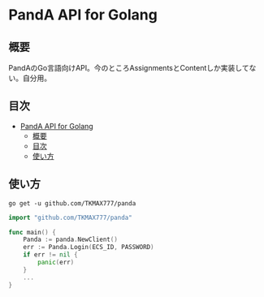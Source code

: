 # PandA API for Golang

## 概要
PandAのGo言語向けAPI。今のところAssignmentsとContentしか実装してない。自分用。

## 目次
<!-- TOC -->

- [PandA API for Golang](#panda-api-for-golang)
    - [概要](#概要)
    - [目次](#目次)
    - [使い方](#使い方)

<!-- /TOC -->

## 使い方
```
go get -u github.com/TKMAX777/panda
```

```go
import "github.com/TKMAX777/panda"

func main() {
    Panda := panda.NewClient()
    err := Panda.Login(ECS_ID, PASSWORD)
    if err != nil {
        panic(err)
    }
    ...
}
```

